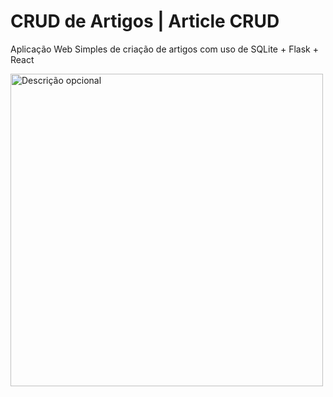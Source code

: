 # CRUD de Artigos | Article CRUD
Aplicação Web Simples de criação de artigos com uso de SQLite + Flask + React 

<img src="previews/preview1.gif" alt="Descrição opcional" width="500px" />
